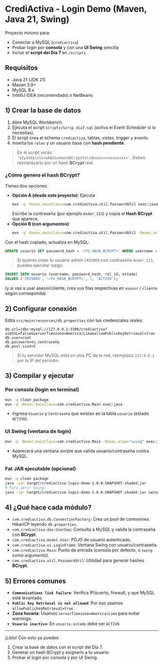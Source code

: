 # CrediActiva - Login Demo (Maven, Java 21, Swing)

Proyecto mínimo para:
- Conectar a MySQL (`crediactiva`)
- Probar login por **consola** y con una **UI Swing** sencilla
- Incluir el **script del Día 7** en `/scripts`

## Requisitos
- Java 21 (JDK 21)
- Maven 3.9+
- MySQL 8.x
- IntelliJ IDEA (recomendado) o NetBeans

## 1) Crear la base de datos
1. Abre MySQL Workbench.
2. Ejecuta el script `scripts/Scrip_dia7.sql` (activa el *Event Scheduler* si lo necesitas).
3. El script crea el schema `crediactiva`, tablas, vistas, trigger y evento.
4. Inserta los `roles` y un usuario base con **hash pendiente**.

> En el script verás: `'$2y$10$colocaAQUIunHashBCryptValidoxxxxxxxxxxxxxxx'`. Debes reemplazarlo por un hash **BCrypt** real.

### ¿Cómo genero el hash BCrypt?
Tienes dos opciones:
- **Opción A (desde este proyecto)**: Ejecuta
  ```bash
  mvn -q -Dexec.mainClass=com.crediactiva.util.PasswordUtil exec:java
  ```
  Escribe la contraseña (por ejemplo `Ander_123`) y copia el **Hash BCrypt** que aparece.
- **Opción B (con argumentos)**:
  ```bash
  mvn -q -Dexec.mainClass=com.crediactiva.util.PasswordUtil -Dexec.args="Ander_123" exec:java
  ```

Con el hash copiado, actualiza en MySQL:
```sql
UPDATE usuario SET password_hash = '<TU_HASH_BCRYPT>' WHERE username = 'admin';
```

> Si quieres crear tu usuario admin `CRISBER` con contraseña `Ander_123`, puedes ejecutar luego:
```sql
INSERT INTO usuario (username, password_hash, rol_id, estado)
VALUES ('CRISBER', '<TU_HASH_BCRYPT>', 1, 'ACTIVO');
```
(y si vas a usar asesor/cliente, crea sus filas respectivas en `asesor` / `cliente` según corresponda).

## 2) Configurar conexión
Edita `src/main/resources/db.properties` con tus credenciales reales:
```
db.url=jdbc:mysql://127.0.0.1:3306/crediactiva?useSSL=false&serverTimezone=America/Lima&allowPublicKeyRetrieval=true
db.user=root
db.password=tu_contraseña
db.pool.size=5
```

> Si tu servidor MySQL está en otra PC de la red, reemplaza `127.0.0.1` por la IP del servidor.

## 3) Compilar y ejecutar

### Por consola (login en terminal)
```bash
mvn -q clean package
mvn -q -Dexec.mainClass=com.crediactiva.Main exec:java
```
- Ingresa `Usuario` y `Contraseña` que existan en la tabla `usuario` (estado `ACTIVO`).

### UI Swing (ventana de login)
```bash
mvn -q -Dexec.mainClass=com.crediactiva.Main -Dexec.args="swing" exec:java
```
- Aparecerá una ventana simple que valida usuario/contraseña contra MySQL.

### Fat JAR ejecutable (opcional)
```bash
mvn -q clean package
java -jar target/crediactiva-login-demo-1.0.0-SNAPSHOT-shaded.jar
# Para abrir Swing:
java -jar target/crediactiva-login-demo-1.0.0-SNAPSHOT-shaded.jar swing
```

## 4) ¿Qué hace cada módulo?
- `com.crediactiva.db.ConnectionFactory`: Crea un pool de conexiones HikariCP leyendo `db.properties`.
- `com.crediactiva.dao.UserDao`: Consulta a MySQL y valida la contraseña con **BCrypt**.
- `com.crediactiva.model.User`: POJO de usuario autenticado.
- `com.crediactiva.ui.LoginFrame`: Ventana Swing con usuario/contraseña.
- `com.crediactiva.Main`: Punto de entrada (consola por defecto, o `swing` como argumento).
- `com.crediactiva.util.PasswordUtil`: Utilidad para generar hashes **BCrypt**.

## 5) Errores comunes
- **`Communications link failure`**: Verifica IP/puerto, firewall, y que MySQL esté levantado.
- **`Public Key Retrieval is not allowed`**: Por eso usamos `allowPublicKeyRetrieval=true`.
- **Zona horaria**: Usamos `serverTimezone=America/Lima` para evitar warnings.
- **`Usuario inactivo`**: En `usuario.estado` debe ser `ACTIVO`.

---

¡Listo! Con esto ya puedes:
1) Crear la base de datos con el script del Día 7.
2) Generar un hash BCrypt y asignarlo a tu usuario.
3) Probar el login por consola y por UI Swing.

